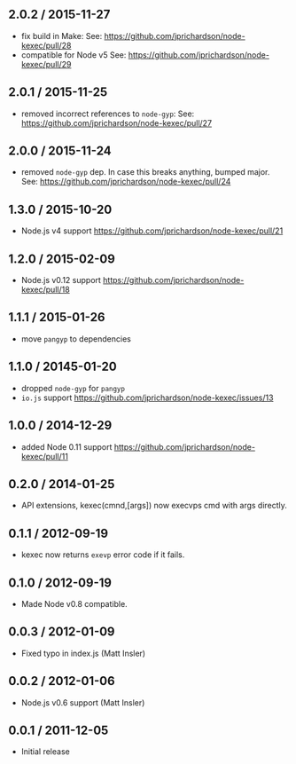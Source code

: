 2.0.2 / 2015-11-27
------------------
- fix build in Make: See: https://github.com/jprichardson/node-kexec/pull/28
- compatible for Node v5 See: https://github.com/jprichardson/node-kexec/pull/29

2.0.1 / 2015-11-25
------------------
- removed incorrect references to `node-gyp`: See: https://github.com/jprichardson/node-kexec/pull/27

2.0.0 / 2015-11-24
------------------
- removed `node-gyp` dep. In case this breaks anything, bumped major. See: https://github.com/jprichardson/node-kexec/pull/24

1.3.0 / 2015-10-20
------------------
- Node.js v4 support https://github.com/jprichardson/node-kexec/pull/21

1.2.0 / 2015-02-09
------------------
- Node.js v0.12 support https://github.com/jprichardson/node-kexec/pull/18

1.1.1 / 2015-01-26
------------------
- move `pangyp` to dependencies

1.1.0 / 20145-01-20
------------------
- dropped `node-gyp` for `pangyp`
- `io.js` support https://github.com/jprichardson/node-kexec/issues/13

1.0.0 / 2014-12-29
------------------
- added Node 0.11 support https://github.com/jprichardson/node-kexec/pull/11

0.2.0 / 2014-01-25
------------------
* API extensions, kexec(cmnd,[args]) now execvps cmd with args directly.

0.1.1 / 2012-09-19
------------------
* kexec now returns `exevp` error code if it fails.

0.1.0 / 2012-09-19
------------------
* Made Node v0.8 compatible.

0.0.3 / 2012-01-09
------------------
* Fixed typo in index.js (Matt Insler)

0.0.2 / 2012-01-06
------------------
* Node.js v0.6 support (Matt Insler)

0.0.1 / 2011-12-05
------------------
* Initial release
